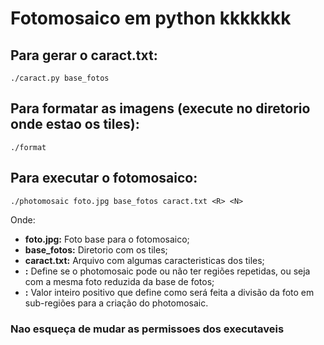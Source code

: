 # Fotomosaico em python kkkkkkk

## Para gerar o caract.txt:

```
./caract.py base_fotos
```

## Para formatar as imagens (execute no diretorio onde estao os tiles):

```
./format
```

## Para executar o fotomosaico:

```
./photomosaic foto.jpg base_fotos caract.txt <R> <N>
```

Onde:
* **foto.jpg:** Foto base para o fotomosaico;
* **base_fotos:** Diretorio com os tiles;
* **caract.txt:** Arquivo com algumas caracteristicas dos tiles;
* **<R>:** Define se o photomosaic pode ou não ter regiões repetidas, ou seja com a mesma foto reduzida da base de fotos;
* **<N>:** Valor inteiro positivo que define como será feita a divisão da foto em sub-regiões para a criação do photomosaic.

### Nao esqueça de mudar as permissoes dos executaveis
